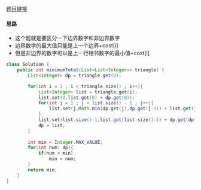 [题目链接](https://leetcode-cn.com/problems/IlPe0q/)

#### 思路
+ 这个题就是要区分一下边界数字和非边界数字
+ 边界数字的最大值只能是上一个边界+cost[i]
+ 但是非边界的数字可以是上一行相邻数字的最小值+cost[i]

```java
class Solution {
    public int minimumTotal(List<List<Integer>> triangle) {
		List<Integer> dp = triangle.get(0);

        for(int i = 1 ; i < triangle.size() ; i++){
            List<Integer> list = triangle.get(i);
            list.set(0,list.get(0) + dp.get(0));
            for(int j = 1 ; j < list.size() - 1 ; j++){
				list.set(j,Math.min(dp.get(j),dp.get(j-1)) + list.get(j));
            }
			list.set(list.size()-1,list.get(list.size()-1) + dp.get(dp.size()-1));
            dp = list;
        }
		
        int min = Integer.MAX_VALUE;
        for(int num: dp){
            if(num < min)
            	min = num;
        }
        return min;
    }
}
```